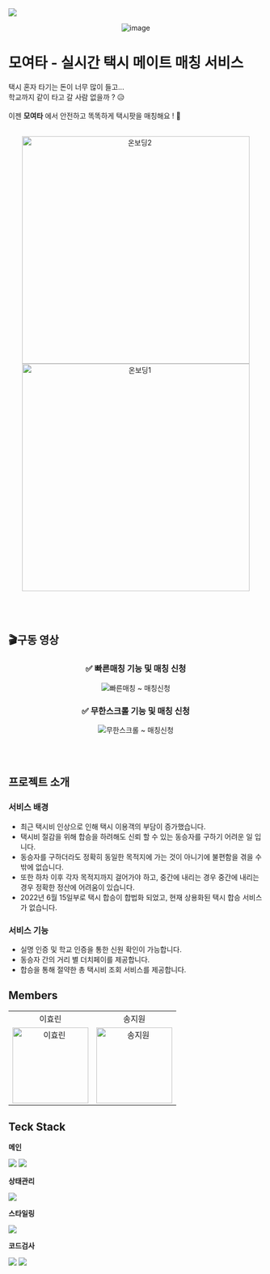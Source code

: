 <img src="https://capsule-render.vercel.app/api?type=waving&color=auto&height=200&section=header&text=Moyeota!&fontSize=90" />	

<div align=center border="none" width="100%">

  ![image](https://github.com/TeamFighting/Moyeota-Web/assets/108210492/5cb7b142-a345-41a9-9ef2-a57b8b13ff76)


</div>



# 모여타 - 실시간 택시 메이트 매칭 서비스

택시 혼자 타기는 돈이 너무 많이 들고... <br>
학교까지 같이 타고 갈 사람 없을까 ? 😥
<br><br>
이젠 **모여타** 에서 안전하고 똑똑하게 택시팟을 매칭해요 ! 🚕

<br>

<div align='center' flex-direction='row'>
  <img height='450' alt='온보딩2' src='https://postfiles.pstatic.net/MjAyMzA5MDdfMTMw/MDAxNjk0MDY3MzI4NTA2.CGumwpZx1s8KG2mdOuiVigdIDokfdOZ2QO9H21boOyAg.me2qJmd1WZGMubbfd2GPBYod3wW3F35dUmHriJNMWfMg.PNG.hyorish03/%EC%98%A8%EB%B3%B4%EB%94%A91.png?type=w966'/>
<img height='450' alt='온보딩1' src='https://postfiles.pstatic.net/MjAyMzA5MDdfMTg0/MDAxNjk0MDY3MzI4NTA0.-ztrpWOMkLi3mlzlbBOeC4NmaJZSMWLTo6cwlDExYq0g.Q7Ghu1okVS8NCb22YuUSldJwEdM1eWjzukzI3yCaw8Eg.PNG.hyorish03/%EC%98%A8%EB%B3%B4%EB%94%A92.png?type=w966'/>

</div>
<br/>
<br/><br/>

## 🎬구동 영상

<div align='center' flex-direction='column'>
<h3> ✅ 빠른매칭 기능 및 매칭 신청</h3>
  
![빠른매칭 ~ 매칭신청](https://github.com/TeamFighting/MoyeoTa-Mobile/assets/108210492/40f04298-2afa-42b0-bad2-97179f83088f)

<h3> ✅ 무한스크롤 기능 및 매칭 신청</h3>

![무한스크롤 ~ 매칭신청](https://github.com/TeamFighting/MoyeoTa-Mobile/assets/108210492/f0625209-c2a6-4ced-9c0e-efeadeddeb24)

</div>

<br>
<br>


## 프로젝트 소개

### 서비스 배경

- 최근 택시비 인상으로 인해 택시 이용객의 부담이 증가했습니다.
- 택시비 절감을 위해 합승을 하려해도 신뢰 할 수 있는 동승자를 구하기 어려운 일 입니다.
- 동승자를 구하더라도 정확히 동일한 목적지에 가는 것이 아니기에 불편함을 겪을 수 밖에 없습니다.
- 또한 하차 이후 각자 목적지까지 걸어가야 하고, 중간에 내리는 경우 중간에 내리는 경우 정확한 정산에 어려움이 있습니다.
- 2022년 6월 15일부로 택시 합승이 합법화 되었고, 현재 상용화된 택시 합승 서비스가 없습니다.

### 서비스 기능

- 실명 인증 및 학교 인증을 통한 신원 확인이 가능합니다.
- 동승자 간의 거리 별 더치페이를 제공합니다.
- 합승을 통해 절약한 총 택시비 조회 서비스를 제공합니다.

## Members

<table align="center">
  <tr align="center">
    <td>이효린</td>
    <td>송지원</td>
  </tr>
  <tr>
    <td align="center">
        <a href="https://github.com/hyorish03"><img src="https://avatars.githubusercontent.com/u/108210492?v=4" width="150px" alt="이효린"/><br /></a>
     </td>
     <td align="center">
        <a href="https://github.com/wldnjs7064"><img src="https://avatars.githubusercontent.com/u/72726948?v=4" width="150px" alt="송지원"/><br /></a>
     </td>

  <tr>
</table>

## Teck Stack

**메인**

<div align="left">
<img src="https://img.shields.io/badge/TypeScript-3178C6?style=for-the-badge&logo=TypeScript&logoColor=white">
<img src="https://img.shields.io/badge/React-61DAFB?style=for-the-badge&logo=react&logoColor=white">
  

**상태관리**

<img src="https://img.shields.io/badge/zustand-000000?style=for-the-badge&logo=zustand&logoColor=white">

**스타일링**

<img src="https://img.shields.io/badge/styledcomponents-DB7093?style=for-the-badge&logo=styledcomponents&logoColor=white">

**코드검사**

<img src="https://img.shields.io/badge/ESLint-4B32C3?style=for-the-badge&logo=ESLint&logoColor=white">
<img src="https://img.shields.io/badge/Prettier-F7B93E?style=for-the-badge&logo=Prettier&logoColor=white">
